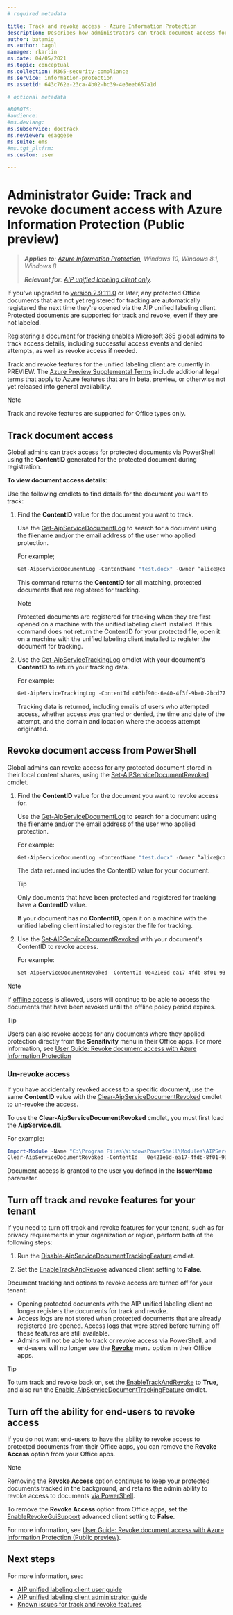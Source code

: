 ```yaml
---
# required metadata

title: Track and revoke access - Azure Information Protection
description: Describes how administrators can track document access for protected documents, as well as revoke access if needed.
author: batamig
ms.author: bagol
manager: rkarlin
ms.date: 04/05/2021
ms.topic: conceptual
ms.collection: M365-security-compliance
ms.service: information-protection
ms.assetid: 643c762e-23ca-4b02-bc39-4e3eeb657a1d

# optional metadata

#ROBOTS:
#audience:
#ms.devlang:
ms.subservice: doctrack
ms.reviewer: esaggese
ms.suite: ems
#ms.tgt_pltfrm:
ms.custom: user

---
```


# Administrator Guide: Track and revoke document access with Azure Information Protection (Public preview)

>***Applies to**: [Azure Information Protection](https://azure.microsoft.com/pricing/details/information-protection), Windows 10, Windows 8.1, Windows 8*
>
>***Relevant for**: [AIP unified labeling client only](../faqs.md#whats-the-difference-between-the-azure-information-protection-classic-and-unified-labeling-clients).*

If you've upgraded to [version 2.9.111.0](unifiedlabelingclient-version-release-history.md#version-291110) or later, any protected Office documents that are not yet registered for tracking are automatically registered the next time they're opened via the AIP unified labeling client. Protected documents are supported for track and revoke, even if they are not labeled.

Registering a document for tracking enables [Microsoft 365 global admins](/microsoft-365/admin/add-users/about-admin-roles#commonly-used-microsoft-365-admin-center-roles) to track access details, including successful access events and denied attempts, as well as revoke access if needed.

Track and revoke features for the unified labeling client are currently in PREVIEW. The [Azure Preview Supplemental Terms](https://azure.microsoft.com/support/legal/preview-supplemental-terms/) include additional legal terms that apply to Azure features that are in beta, preview, or otherwise not yet released into general availability.

> [!NOTE]
> Track and revoke features are supported for Office types only.
>

## Track document access

Global admins can track access for protected documents via PowerShell using the **ContentID** generated for the protected document during registration.

**To view document access details**:

Use the following cmdlets to find details for the document you want to track:

1. Find the **ContentID** value for the document you want to track.

    Use the [Get-AipServiceDocumentLog](/powershell/module/aipservice/get-aipservicedocumentlog) to search for a document using the filename and/or the email address of the user who applied protection.

    For example;

    ```PowerShell
    Get-AipServiceDocumentLog -ContentName "test.docx" -Owner “alice@contoso.com” -FromTime "12/01/2020 00:00:00" -ToTime "12/31/2020 23:59:59"
    ```

    This command returns the **ContentID** for all matching, protected documents that are registered for tracking.

    > [!NOTE]
    > Protected documents are registered for tracking when they are first opened on a machine with the unified labeling client installed. If this command does not return the ContentID for your protected file, open it on a machine with the unified labeling client installed to register the document for tracking.

1. Use the [Get-AipServiceTrackingLog](/powershell/module/aipservice/get-aipservicetrackinglog) cmdlet with your document's **ContentID** to return your tracking data.

    For example:

    ```PowerShell
    Get-AipServiceTrackingLog -ContentId c03bf90c-6e40-4f3f-9ba0-2bcd77524b87
    ```

    Tracking data is returned, including emails of users who attempted access, whether access was granted or denied, the time and date of the attempt, and the domain and location where the access attempt originated.

## Revoke document access from PowerShell

Global admins can revoke access for any protected document stored in their local content shares, using the [Set-AIPServiceDocumentRevoked](/powershell/module/aipservice/set-aipservicedocumentrevoked) cmdlet.

1. Find the **ContentID** value for the document you want to revoke access for.

    Use the [Get-AipServiceDocumentLog](/powershell/module/aipservice/get-aipservicedocumentlog) to search for a document using the filename and/or the email address of the user who applied protection.

    For example:

    ```PowerShell
    Get-AipServiceDocumentLog -ContentName "test.docx" -Owner “alice@contoso.com” -FromTime "12/01/2020 00:00:00" -ToTime "12/31/2020 23:59:59"
    ```

    The data returned includes the ContentID value for your document.

    > [!TIP]
    > Only documents that have been protected and registered for tracking have a **ContentID** value. 
    >
    > If your document has no **ContentID**, open it on a machine with the unified labeling client installed to register the file for tracking.

1. Use the [Set-AIPServiceDocumentRevoked](/powershell/module/aipservice/set-aipservicedocumentrevoked) with your document's ContentID to revoke access.

    For example:

    ```PowerShell
    Set-AipServiceDocumentRevoked -ContentId 0e421e6d-ea17-4fdb-8f01-93a3e71333b8 -IssuerName testIssuer
    ```

> [!NOTE]
> If [offline access](/microsoft-365/compliance/encryption-sensitivity-labels#assign-permissions-now) is allowed, users will continue to be able to access the documents that have been revoked until the offline policy period expires. 
>

> [!TIP]
> Users can also revoke access for any documents where they applied protection directly from the **Sensitivity** menu in their Office apps. For more information, see [User Guide: Revoke document access with Azure Information Protection](revoke-access-user.md)

### Un-revoke access

If you have accidentally revoked access to a specific document, use the same **ContentID** value with the [Clear-AipServiceDocumentRevoked](/powershell/module/aipservice/clear-aipservicedocumentrevoked) cmdlet to un-revoke the access. 

To use the **Clear-AipServiceDocumentRevoked** cmdlet, you must first load the **AipService.dll**.

For example:

```PowerShell
Import-Module -Name "C:\Program Files\WindowsPowerShell\Modules\AIPService\1.0.0.4\AipService.dll"
Clear-AipServiceDocumentRevoked -ContentId   0e421e6d-ea17-4fdb-8f01-93a3e71333b8 -IssuerName testIssuer
```

Document access is granted to the user you defined in the **IssuerName** parameter.

## Turn off track and revoke features for your tenant

If you need to turn off track and revoke features for your tenant, such as for privacy requirements in your organization or region, perform both of the following steps:

1. Run the [Disable-AipServiceDocumentTrackingFeature](/powershell/module/aipservice/disable-aipservicedocumenttrackingfeature) cmdlet.

1. Set the [EnableTrackAndRevoke](clientv2-admin-guide-customizations.md#turn-off-document-tracking-features-public-preview) advanced client setting to **False**.

Document tracking and options to revoke access are turned off for your tenant:

- Opening protected documents with the AIP unified labeling client no longer registers the documents for track and revoke.
- Access logs are not stored when protected documents that are already registered are opened. Access logs that were stored before turning off these features are still available.
- Admins will not be able to track or revoke access via PowerShell, and end-users will no longer see the [**Revoke**](revoke-access-user.md#revoke-access-from-microsoft-office-apps) menu option in their Office apps.

> [!TIP]
> To turn track and revoke back on, set the [EnableTrackAndRevoke](clientv2-admin-guide-customizations.md#turn-off-document-tracking-features-public-preview) to **True**, and also run the [Enable-AipServiceDocumentTrackingFeature](/powershell/module/aipservice/enable-aipservicedocumenttrackingfeature) cmdlet.
>

## Turn off the ability for end-users to revoke access

If you do not want end-users to have the ability to revoke access to protected documents from their Office apps, you can remove the **Revoke Access** option from your Office apps.

> [!NOTE]
> Removing the **Revoke Access** option continues to keep your protected documents tracked in the background, and retains the admin ability to revoke access to documents [via PowerShell](/powershell/module/aipservice/set-aipservicedocumentrevoked).
> 
To remove the **Revoke Access** option from Office apps, set the [EnableRevokeGuiSupport](clientv2-admin-guide-customizations.md#turn-off-the-revoke-option-for-end-users-in-office-apps-public-preview) advanced client setting to **False**.

For more information, see [User Guide: Revoke document access with Azure Information Protection (Public preview)](revoke-access-user.md).
## Next steps

For more information, see:

- [AIP unified labeling client user guide](clientv2-user-guide.md)
- [AIP unified labeling client administrator guide](clientv2-admin-guide.md)
- [Known issues for track and revoke features](../known-issues.md#known-issues-for-track-and-revoke-features-public-preview)
